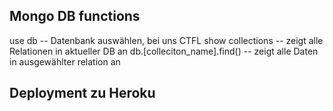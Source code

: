 ## Mongo DB functions

use db -- Datenbank auswählen, bei uns CTFL
show collections -- zeigt alle Relationen in aktueller DB an
db.[colleciton_name].find() -- zeigt alle Daten in ausgewählter relation an

## Deployment zu Heroku
